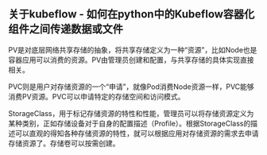 ## 关于kubeflow - 如何在python中的Kubeflow容器化组件之间传递数据或文件



PV是对底层网络共享存储的抽象，将共享存储定义为一种“资源”，比如Node也是容器应用可以消费的资源。PV由管理员创建和配置，与共享存储的具体实现直接相关。

PVC则是用户对存储资源的一个“申请”，就像Pod消费Node资源一样，PVC能够消费PV资源。PVC可以申请特定的存储空间和访问模式。

StorageClass，用于标记存储资源的特性和性能，管理员可以将存储资源定义为某种类别，正如存储设备对于自身的配置描述（Profile）。根据StorageClass的描述可以直观的得知各种存储资源的特性，就可以根据应用对存储资源的需求去申请存储资源了。存储卷可以按需创建。



